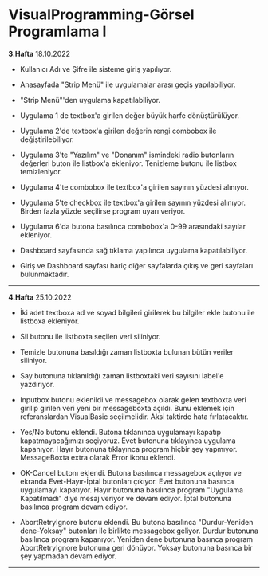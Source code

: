 # VisualProgramming-Görsel Programlama I
**3.Hafta**
18.10.2022
- Kullanıcı Adı ve Şifre ile sisteme giriş yapılıyor.
- Anasayfada "Strip Menü" ile uygulamalar arası geçiş yapılabiliyor.
- "Strip Menü"'den uygulama kapatılabiliyor.
- Uygulama 1 de textbox'a girilen değer büyük harfe dönüştürülüyor.
- Uygulama 2'de textbox'a girilen değerin rengi combobox ile değiştirilebiliyor.
- Uygulama 3'te "Yazılım" ve "Donanım" ismindeki radio butonların değerleri buton ile
listbox'a ekleniyor. Tenizleme butonu ile listbox temizleniyor.
- Uygulama 4'te combobox ile textbox'a girilen sayının yüzdesi alınıyor.
- Uygulama 5'te checkbox ile textbox'a girilen sayının yüzdesi alınıyor. Birden fazla 
yüzde seçilirse program uyarı veriyor.
- Uygulama 6'da butona basılınca combobox'a 0-99 arasındaki sayılar ekleniyor.

- Dashboard sayfasında sağ tıklama yapılınca uygulama kapatılabiliyor.
- Giriş ve Dashboard sayfası hariç diğer sayfalarda çıkış ve geri sayfaları bulunmaktadır.
----------------------------------------------------------------------------------------------------------
**4.Hafta**
25.10.2022
- İki adet textboxa ad ve soyad bilgileri girilerek bu bilgiler ekle butonu ile listboxa ekleniyor.

- Sil butonu ile listboxta seçilen veri siliniyor.

- Temizle butonuna basıldığı zaman listboxta bulunan bütün veriler siliniyor.

- Say butonuna tıklanıldığı zaman listboxtaki veri sayısını label'e yazdırıyor.

- Inputbox butonu eklenildi ve messagebox olarak gelen textboxta veri girilip girilen veri yeni bir messageboxta açıldı. Bunu eklemek için referanslardan VisualBasic seçilmelidir. Aksi taktirde hata fırlatacaktır.

- Yes/No butonu eklendi. Butona tıklanınca uygulamayı kapatıp kapatmayacağımızı seçiyoruz. Evet butonuna tıklayınca uygulama kapanıyor. Hayır butonuna tıklayınca program hiçbir şey yapmıyor. MessageBoxta extra olarak Error ikonu eklendi.

- OK-Cancel butonı eklendi. Butona basılınca messagebox açılıyor ve ekranda Evet-Hayır-İptal butonları çıkıyor. Evet butonuna basınca uygulamayı kapatıyor. Hayır butonuna basılınca program "Uygulama Kapatılmadı" diye mesaj veriyor ve devam ediyor. İptal butonuna basılınca program devam ediyor.

- AbortRetryIgnore butonu eklendi. Bu butona basılınca "Durdur-Yeniden dene-Yoksay" butonları ile birlikte messagebox geliyor. Durdur butonuna basılınca program kapanıyor. Yeniden dene butonuna basınca program AbortRetryIgnore butonuna geri dönüyor. Yoksay butonuna basınca bir şey yapmadan devam ediyor.
----------------------------------------------------------------------------------------------------------
